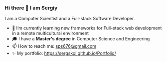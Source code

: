 ### Hi there 👋 I am Sergiy
I am a Computer Scientist and a Full-stack Software Developer.

- 🌱 I’m currently learning new frameworks for Full-stack web development in a remote multicultural environment
- 🎓 I have a **Master's degree** in Computer Science and Engineering
- 📫 How to reach me: sps676@gmail.com
- ✨ My portfolio: https://sergskol.github.io/Portfolio/
